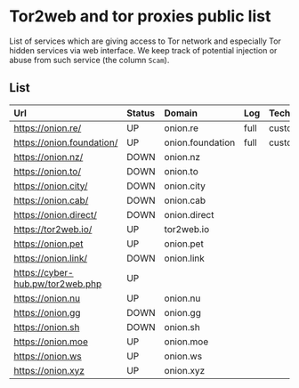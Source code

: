 



# Tor2web and tor proxies public list

List of services which are giving access to Tor network and especially Tor hidden services
via web interface. We keep track of potential injection or abuse from such service (the column `Scam`).

## List

|Url|Status|Domain|Log|Techno|Scam|
|:----|:----|:------|:------|:------|:------|
|https://onion.re/|UP|onion.re|full|custom|no|
|https://onion.foundation/|UP|onion.foundation|full|custom|no|
|https://onion.nz/|DOWN|onion.nz||||
|https://onion.to/|DOWN|onion.to||||
|https://onion.city/|DOWN|onion.city||||
|https://onion.cab/|DOWN|onion.cab||||
|https://onion.direct/|DOWN|onion.direct||||
|https://tor2web.io/|UP|tor2web.io||||
|https://onion.pet|UP|onion.pet||||
|https://onion.link/|DOWN|onion.link||||
|https://cyber-hub.pw/tor2web.php|UP||||yes|
|https://onion.nu|UP|onion.nu||||
|https://onion.gg|DOWN|onion.gg||||
|https://onion.sh|DOWN|onion.sh||||
|https://onion.moe|UP|onion.moe||||
|https://onion.ws|UP|onion.ws|||yes|
|https://onion.xyz|UP|onion.xyz|||yes|
